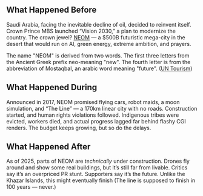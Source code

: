 ## What Happened Before

Saudi Arabia, facing the inevitable decline of oil, decided to reinvent itself. Crown Prince MBS launched “Vision 2030,” a plan to modernize the country. The crown jewel? [NEOM](https://neom.com) — a $500B futuristic mega-city in the desert that would run on AI, green energy, extreme ambition, and prayers.

The name "NEOM" is derived from two words. The first three letters from the Ancient Greek prefix neo-meaning "new". The fourth letter is from the abbreviation of Mostaqbal, an arabic word meaning "future". ([UN Tourism](https://www.unwto.org/affiliate-member-organization/526883))

## What Happened During

Announced in 2017, NEOM promised flying cars, robot maids, a moon simulation, and “The Line” — a 170km linear city with no roads. Construction started, and human rights violations followed. Indigenous tribes were evicted, workers died, and actual progress lagged far behind flashy CGI renders. The budget keeps growing, but so do the delays.

## What Happened After

As of 2025, parts of NEOM are *technically* under construction. Drones fly around and show some real buildings, but it’s still far from livable. Critics say it’s an overpriced PR stunt. Supporters say it’s the future. Unlike the Khazar Islands, this might eventually finish (The line is supposed to finish in 100 years — never.)
